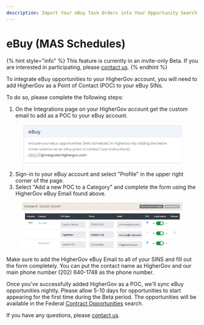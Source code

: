 ```yaml
---
description: Import Your eBuy Task Orders into Your Opportunity Search and Pipelines
---
```


# eBuy (MAS Schedules)

{% hint style="info" %}
This feature is currently in an invite-only Beta.  If you are interested in participating, please [contact us](mailto:contact@highergov.com).
{% endhint %}

To integrate eBuy opportunities to your HigherGov account, you will need to add HigherGov as a Point of Contact (POC) to your eBuy SINs. &#x20;

To do so, please complete the following steps:

1. On the Integrations page on your HigherGov account get the custom email to add as a POC to your eBuy account.

<figure><img src="../.gitbook/assets/image (37).png" alt=""><figcaption></figcaption></figure>

2. Sign-in to your eBuy account and select "Profile" in the upper right corner of the page. &#x20;
3. Select "Add a new POC to a Category" and complete the form using the HigherGov eBuy Email found above. &#x20;

<figure><img src="../.gitbook/assets/image (34).png" alt=""><figcaption></figcaption></figure>

Make sure to add the HigherGov eBuy Email to all of your SINS and fill out the form completely.  You can put the contact name as HigherGov and our main phone number (202) 640-1748 as the phone number.

Once you've successfully added HigherGov as a POC, we'll sync eBuy opportunities nightly.  Please allow 5-10 days for opportunities to start appearing for the first time during the Beta period.  The opportunities will be available in the Federal [Contract Opportunities](https://www.highergov.com/contract-opportunity/) search. &#x20;

If you have any questions, please [contact us](mailto:contact@highergov.com).

